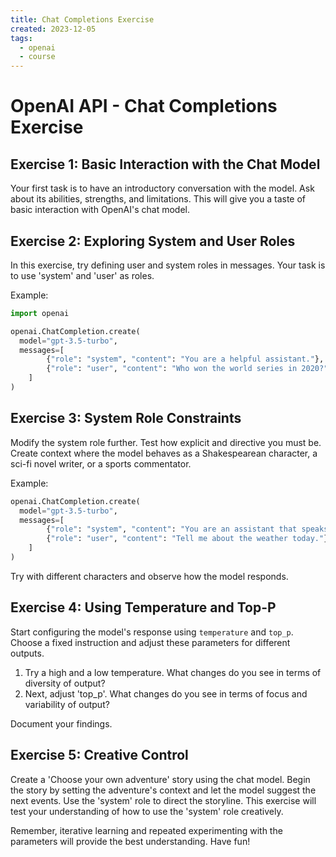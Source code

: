 ```yaml
---
title: Chat Completions Exercise
created: 2023-12-05
tags:
  - openai
  - course
---
```


# OpenAI API - Chat Completions Exercise

## Exercise 1: Basic Interaction with the Chat Model

Your first task is to have an introductory conversation with the model. Ask about its abilities, strengths, and limitations. This will give you a taste of basic interaction with OpenAI's chat model.

## Exercise 2: Exploring System and User Roles

In this exercise, try defining user and system roles in messages. Your task is to use 'system' and 'user' as roles.

Example:

```python
import openai

openai.ChatCompletion.create(
  model="gpt-3.5-turbo",
  messages=[
        {"role": "system", "content": "You are a helpful assistant."},
        {"role": "user", "content": "Who won the world series in 2020?"},
    ]
)
```

## Exercise 3: System Role Constraints

Modify the system role further. Test how explicit and directive you must be. Create context where the model behaves as a Shakespearean character, a sci-fi novel writer, or a sports commentator.

Example:

```python
openai.ChatCompletion.create(
  model="gpt-3.5-turbo",
  messages=[
        {"role": "system", "content": "You are an assistant that speaks like Shakespeare."},
        {"role": "user", "content": "Tell me about the weather today."},
    ]
)
```

Try with different characters and observe how the model responds.

## Exercise 4: Using Temperature and Top-P

Start configuring the model's response using `temperature` and `top_p`. Choose a fixed instruction and adjust these parameters for different outputs.

1. Try a high and a low temperature. What changes do you see in terms of diversity of output?
2. Next, adjust 'top_p'. What changes do you see in terms of focus and variability of output?

Document your findings.

## Exercise 5: Creative Control

Create a 'Choose your own adventure' story using the chat model. Begin the story by setting the adventure's context and let the model suggest the next events. Use the 'system' role to direct the storyline. This exercise will test your understanding of how to use the 'system' role creatively.
  
Remember, iterative learning and repeated experimenting with the parameters will provide the best understanding. Have fun!